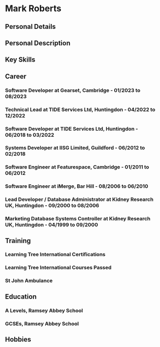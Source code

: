 # Mark Roberts

## Personal Details

## Personal Description

## Key Skills

## Career

### Software Developer at Gearset, Cambridge - 01/2023 to 08/2023

### Technical Lead at TIDE Services Ltd, Huntingdon - 04/2022 to 12/2022

### Software Developer at TIDE Services Ltd, Huntingdon - 06/2018 to 03/2022

### Systems Developer at IISG Limited, Guildford - 06/2012 to 02/2018

### Software Engineer at Featurespace, Cambridge - 01/2011 to 06/2012

### Software Engineer at iMerge, Bar Hill - 08/2006 to 06/2010

### Lead Developer / Database Administrator at Kidney Research UK, Huntingdon - 09/2000 to 08/2006

### Marketing Database Systems Controller at Kidney Research UK, Huntingdon - 04/1999 to 09/2000

## Training

### Learning Tree International Certifications

### Learning Tree International Courses Passed

### St John Ambulance

## Education

### A Levels, Ramsey Abbey School

### GCSEs, Ramsey Abbey School

## Hobbies